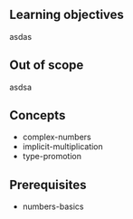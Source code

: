 ## Learning objectives

asdas

## Out of scope

asdsa

## Concepts

- complex-numbers
- implicit-multiplication
- type-promotion

## Prerequisites

- numbers-basics
